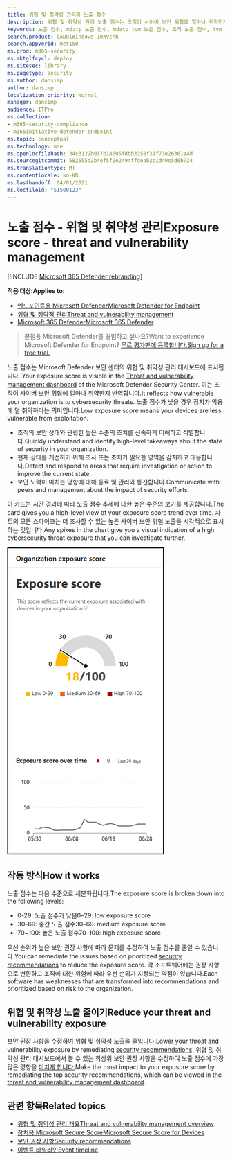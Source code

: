 ```yaml
---
title: 위협 및 취약성 관리의 노출 점수
description: 위협 및 취약성 관리 노출 점수는 조직이 사이버 보안 위협에 얼마나 취약한지 반영합니다.
keywords: 노출 점수, mdatp 노출 점수, mdatp tvm 노출 점수, 조직 노출 점수, tvm 조직 노출 점수, 위협 및 취약성 관리, 끝점용 Microsoft Defender
search.product: eADQiWindows 10XVcnh
search.appverid: met150
ms.prod: m365-security
ms.mktglfcycl: deploy
ms.sitesec: library
ms.pagetype: security
ms.author: dansimp
author: dansimp
localization_priority: Normal
manager: dansimp
audience: ITPro
ms.collection:
- m365-security-compliance
- m365initiative-defender-endpoint
ms.topic: conceptual
ms.technology: mde
ms.openlocfilehash: 34c3122b017b14605fdbb3358f31f73e26361a4d
ms.sourcegitcommit: 582555d2b4ef5f2e2494ffdeab2c1d49e5d6b724
ms.translationtype: MT
ms.contentlocale: ko-KR
ms.lasthandoff: 04/01/2021
ms.locfileid: "51500123"
---
```

# <a name="exposure-score---threat-and-vulnerability-management"></a><span data-ttu-id="1a766-104">노출 점수 - 위협 및 취약성 관리</span><span class="sxs-lookup"><span data-stu-id="1a766-104">Exposure score - threat and vulnerability management</span></span>

[!INCLUDE [Microsoft 365 Defender rebranding](../../includes/microsoft-defender.md)]

<span data-ttu-id="1a766-105">**적용 대상:**</span><span class="sxs-lookup"><span data-stu-id="1a766-105">**Applies to:**</span></span>

- [<span data-ttu-id="1a766-106">엔드포인트용 Microsoft Defender</span><span class="sxs-lookup"><span data-stu-id="1a766-106">Microsoft Defender for Endpoint</span></span>](https://go.microsoft.com/fwlink/?linkid=2154037)
- [<span data-ttu-id="1a766-107">위협 및 취약점 관리</span><span class="sxs-lookup"><span data-stu-id="1a766-107">Threat and vulnerability management</span></span>](next-gen-threat-and-vuln-mgt.md)
- [<span data-ttu-id="1a766-108">Microsoft 365 Defender</span><span class="sxs-lookup"><span data-stu-id="1a766-108">Microsoft 365 Defender</span></span>](https://go.microsoft.com/fwlink/?linkid=2118804)

><span data-ttu-id="1a766-109">끝점용 Microsoft Defender를 경험하고 싶나요?</span><span class="sxs-lookup"><span data-stu-id="1a766-109">Want to experience Microsoft Defender for Endpoint?</span></span> [<span data-ttu-id="1a766-110">무료 평가판에 등록합니다.</span><span class="sxs-lookup"><span data-stu-id="1a766-110">Sign up for a free trial.</span></span>](https://www.microsoft.com/microsoft-365/windows/microsoft-defender-atp?ocid=docs-wdatp-portaloverview-abovefoldlink)

<span data-ttu-id="1a766-111">노출 점수는 Microsoft Defender 보안 센터의 위협 및 취약성 관리 대시보드에 표시됩니다. [](tvm-dashboard-insights.md)</span><span class="sxs-lookup"><span data-stu-id="1a766-111">Your exposure score is visible in the [Threat and vulnerability management dashboard](tvm-dashboard-insights.md) of the Microsoft Defender Security Center.</span></span> <span data-ttu-id="1a766-112">이는 조직이 사이버 보안 위협에 얼마나 취약한지 반영합니다.</span><span class="sxs-lookup"><span data-stu-id="1a766-112">It reflects how vulnerable your organization is to cybersecurity threats.</span></span> <span data-ttu-id="1a766-113">노출 점수가 낮을 경우 장치가 악용에 덜 취약하다는 의미입니다.</span><span class="sxs-lookup"><span data-stu-id="1a766-113">Low exposure score means your devices are less vulnerable from exploitation.</span></span>

- <span data-ttu-id="1a766-114">조직의 보안 상태와 관련한 높은 수준의 조치를 신속하게 이해하고 식별합니다.</span><span class="sxs-lookup"><span data-stu-id="1a766-114">Quickly understand and identify high-level takeaways about the state of security in your organization.</span></span>
- <span data-ttu-id="1a766-115">현재 상태를 개선하기 위해 조사 또는 조치가 필요한 영역을 감지하고 대응합니다.</span><span class="sxs-lookup"><span data-stu-id="1a766-115">Detect and respond to areas that require investigation or action to improve the current state.</span></span>
- <span data-ttu-id="1a766-116">보안 노력이 미치는 영향에 대해 동료 및 관리와 통신합니다.</span><span class="sxs-lookup"><span data-stu-id="1a766-116">Communicate with peers and management about the impact of security efforts.</span></span>

<span data-ttu-id="1a766-117">이 카드는 시간 경과에 따라 노출 점수 추세에 대한 높은 수준의 보기를 제공합니다.</span><span class="sxs-lookup"><span data-stu-id="1a766-117">The card gives you a high-level view of your exposure score trend over time.</span></span> <span data-ttu-id="1a766-118">차트의 모든 스파이크는 더 조사할 수 있는 높은 사이버 보안 위협 노출을 시각적으로 표시하는 것입니다.</span><span class="sxs-lookup"><span data-stu-id="1a766-118">Any spikes in the chart give you a visual indication of a high cybersecurity threat exposure that you can investigate further.</span></span>

![노출 점수 카드](images/tvm_exp_score.png)

## <a name="how-it-works"></a><span data-ttu-id="1a766-120">작동 방식</span><span class="sxs-lookup"><span data-stu-id="1a766-120">How it works</span></span>

<span data-ttu-id="1a766-121">노출 점수는 다음 수준으로 세분화됩니다.</span><span class="sxs-lookup"><span data-stu-id="1a766-121">The exposure score is broken down into the following levels:</span></span>

- <span data-ttu-id="1a766-122">0-29: 노출 점수가 낮음</span><span class="sxs-lookup"><span data-stu-id="1a766-122">0–29: low exposure score</span></span>
- <span data-ttu-id="1a766-123">30-69: 중간 노출 점수</span><span class="sxs-lookup"><span data-stu-id="1a766-123">30–69: medium exposure score</span></span>
- <span data-ttu-id="1a766-124">70~100: 높은 노출 점수</span><span class="sxs-lookup"><span data-stu-id="1a766-124">70–100: high exposure score</span></span>

<span data-ttu-id="1a766-125">우선 순위가 높은 보안 권장 사항에 [](tvm-security-recommendation.md) 따라 문제를 수정하여 노출 점수를 줄일 수 있습니다.</span><span class="sxs-lookup"><span data-stu-id="1a766-125">You can remediate the issues based on prioritized [security recommendations](tvm-security-recommendation.md) to reduce the exposure score.</span></span> <span data-ttu-id="1a766-126">각 소프트웨어에는 권장 사항으로 변환하고 조직에 대한 위험에 따라 우선 순위가 지정되는 약점이 있습니다.</span><span class="sxs-lookup"><span data-stu-id="1a766-126">Each software has weaknesses that are transformed into recommendations and prioritized based on risk to the organization.</span></span>

## <a name="reduce-your-threat-and-vulnerability-exposure"></a><span data-ttu-id="1a766-127">위협 및 취약성 노출 줄이기</span><span class="sxs-lookup"><span data-stu-id="1a766-127">Reduce your threat and vulnerability exposure</span></span>

<span data-ttu-id="1a766-128">보안 권장 사항을 수정하여 위협 및 [취약성 노출을 줄입니다.](tvm-security-recommendation.md)</span><span class="sxs-lookup"><span data-stu-id="1a766-128">Lower your threat and vulnerability exposure by remediating [security recommendations](tvm-security-recommendation.md).</span></span> <span data-ttu-id="1a766-129">위협 및 취약성 관리 대시보드에서 볼 수 있는 최상위 보안 권장 사항을 수정하여 노출 점수에 가장 많은 영향을 [미치게 합니다.](tvm-dashboard-insights.md)</span><span class="sxs-lookup"><span data-stu-id="1a766-129">Make the most impact to your exposure score by remediating the top security recommendations, which can be viewed in the [threat and vulnerability management dashboard](tvm-dashboard-insights.md).</span></span>

## <a name="related-topics"></a><span data-ttu-id="1a766-130">관련 항목</span><span class="sxs-lookup"><span data-stu-id="1a766-130">Related topics</span></span>

- [<span data-ttu-id="1a766-131">위협 및 취약성 관리 개요</span><span class="sxs-lookup"><span data-stu-id="1a766-131">Threat and vulnerability management overview</span></span>](next-gen-threat-and-vuln-mgt.md)
- [<span data-ttu-id="1a766-132">장치용 Microsoft Secure Score</span><span class="sxs-lookup"><span data-stu-id="1a766-132">Microsoft Secure Score for Devices</span></span>](tvm-microsoft-secure-score-devices.md)
- [<span data-ttu-id="1a766-133">보안 권장 사항</span><span class="sxs-lookup"><span data-stu-id="1a766-133">Security recommendations</span></span>](tvm-security-recommendation.md)
- [<span data-ttu-id="1a766-134">이벤트 타임라인</span><span class="sxs-lookup"><span data-stu-id="1a766-134">Event timeline</span></span>](threat-and-vuln-mgt-event-timeline.md)
